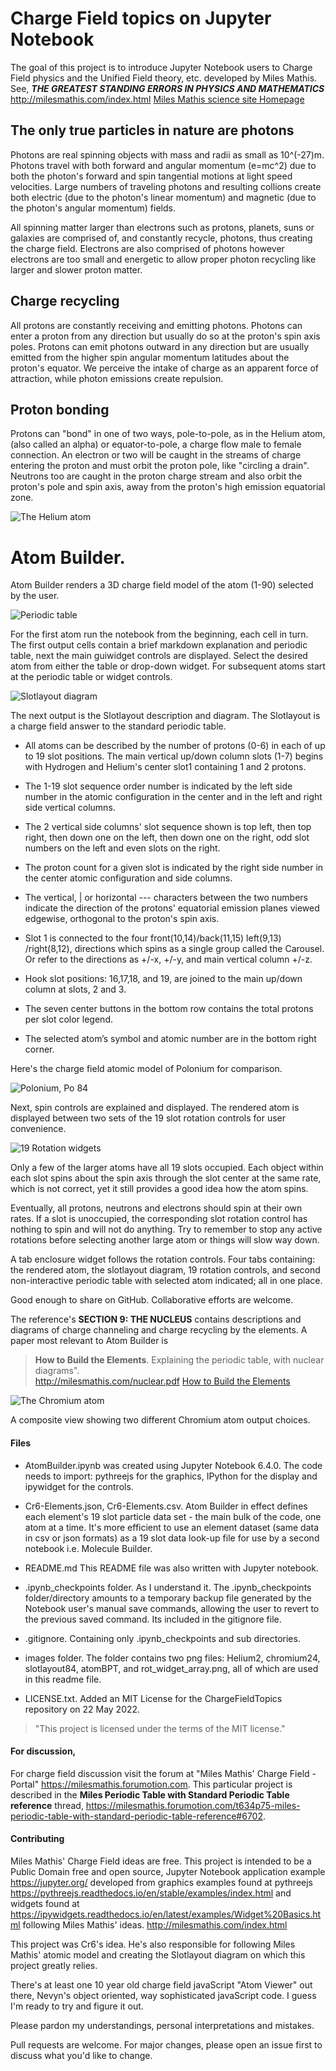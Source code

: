 
# Charge Field topics on Jupyter Notebook

The goal of this project is to introduce Jupyter Notebook users to 
Charge Field physics and the Unified Field theory, etc. developed 
by Miles Mathis. See,
***THE GREATEST STANDING ERRORS IN PHYSICS AND MATHEMATICS***
<http://milesmathis.com/index.html>
[Miles Mathis science site Homepage](http://milesmathis.com/index.html)

## The only true particles in nature are photons 

Photons are real spinning objects with mass and radii as small as 
10^(-27)m. Photons travel with both forward and angular momentum 
(e=mc^2) due to both the photon's forward and spin tangential 
motions at light speed velocities. Large numbers of traveling photons 
and resulting collions create both electric (due to the photon's 
linear momentum) and magnetic (due to the photon's angular momentum) 
fields. 
                               
All spinning matter larger than electrons such as protons, planets, 
suns or galaxies are comprised of, and constantly recycle, photons, 
thus creating the charge field. Electrons are also comprised of 
photons however electrons are too small and energetic to allow 
proper photon recycling like larger and slower proton matter.

## Charge recycling 
                        
All protons are constantly receiving and emitting photons. Photons 
can enter a proton from any direction but usually do so at the 
proton's spin axis poles. Protons can emit photons outward in any 
direction but are usually emitted from the higher spin angular 
momentum latitudes about the proton's equator. We perceive the 
intake of charge as an apparent force of attraction, while photon 
emissions create repulsion. 
                        
## Proton bonding
                               
Protons can "bond" in one of two ways, pole-to-pole, as in the 
Helium atom, (also called an alpha) or equator-to-pole, a charge flow 
male to female connection. An electron or two will be caught in the 
streams of charge entering the proton and must orbit the proton pole, 
like "circling a drain". Neutrons too are caught in the proton charge 
stream and also orbit the proton's pole and spin axis, away from the 
proton's high emission equatorial zone.
                                
![The Helium atom](/images/Helium2.png)

# Atom Builder.

Atom Builder renders a 3D charge field model of the atom (1-90) 
selected by the user. 

![Periodic table](/images/atomBPT.png)
                               
For the first atom run the notebook from the beginning, each cell 
in turn. The first output cells contain a brief markdown explanation 
and periodic table, next the main guiwidget controls are displayed. 
Select the desired atom from either the table or drop-down widget.
For subsequent atoms start at the periodic table or widget controls.

![Slotlayout diagram](/images/slotlayout84b.png)

The next output is the Slotlayout description and diagram. The 
Slotlayout is a charge field answer to the standard periodic table.

+ All atoms can be described by the number of protons (0-6) in each 
of up to 19 slot positions. The main vertical up/down column slots
(1-7) begins with Hydrogen and Helium's center slot1 containing 1 
and 2 protons.

+ The 1-19 slot sequence order number is indicated by the left side 
number in the atomic configuration in the center and in the left 
and right side vertical columns.

+ The 2 vertical side columns' slot sequence shown is top left, then 
top right, then down one on the left, then down one on the right,
odd slot numbers on the left and even slots on the right.

+ The proton count for a given slot is indicated by the right side 
number in the center atomic configuration and side columns.

+ The vertical, | or horizontal --- characters between the two 
numbers indicate the direction of the protons' equatorial emission 
planes viewed edgewise, orthogonal to the proton's spin axis.

+ Slot 1 is connected to the four front(10,14)/back(11,15) left(9,13)
/right(8,12), directions which spins as a single group called the 
Carousel. Or refer to the directions as +/-x, +/-y, and main vertical 
column +/-z.

+ Hook slot positions: 16,17,18, and 19, are joined to the main 
up/down column at slots, 2 and 3.  

+ The seven center buttons in the bottom row contains the total 
protons per slot color legend.

+ The selected atom’s symbol and atomic number are in the bottom 
right corner.

Here's the charge field atomic model of Polonium for comparison. 

![Polonium, Po 84](/images/polonium84.png)

Next, spin controls are explained and displayed. The rendered atom 
is displayed between two sets of the 19 slot rotation controls for
user convenience. 

![19 Rotation widgets](/images/rot_widget_array.png)

Only a few of the larger atoms have all 19 slots occupied. Each 
object within each slot spins about the spin axis through the slot 
center at the same rate, which is not correct, yet it still provides 
a good idea how the atom spins.

Eventually, all protons, neutrons and electrons should spin at their 
own rates. If a slot is unoccupied, the corresponding slot rotation 
control has nothing to spin and will not do anything. Try to remember 
to stop any active rotations before selecting another large atom or 
things will slow way down.

A tab enclosure widget follows the rotation controls. Four tabs 
containing: the rendered atom, the slotlayout diagram, 19 rotation 
controls, and second non-interactive periodic table with selected 
atom indicated; all in one place.

Good enough to share on GitHub. Collaborative efforts are welcome.  

The reference's **SECTION 9: THE NUCLEUS** contains descriptions
and diagrams of charge channeling and charge recycling by the 
elements. A paper most relevant to Atom Builder is 
>**How to Build the Elements**. 
>Explaining the periodic table, with nuclear diagrams".  
<http://milesmathis.com/nuclear.pdf>
[How to Build the Elements](http://milesmathis.com/nuclear.pdf)

![The Chromium atom](/images/chromium24.png)

A composite view showing two different Chromium atom output choices.

#### Files

* AtomBuilder.ipynb was created using Jupyter Notebook 6.4.0.
The code needs to import: pythreejs for the graphics, IPython
for the display and ipywidget for the controls.

* Cr6-Elements.json, Cr6-Elements.csv. Atom Builder in effect defines 
each element's 19 slot particle data set - the main bulk of the code,
one atom at a time. It's more efficient to use an element dataset 
(same data in csv or json formats) as a 19 slot data look-up file 
for use by a second notebook i.e. Molecule Builder.

* README.md This README file was also written with Jupyter notebook.

* .ipynb_checkpoints folder. As I understand it. The .ipynb_checkpoints 
folder/directory amounts to a temporary backup file generated by the
Notebook user's manual save commands, allowing the user to revert to 
the previous saved command. Its included in the gitignore file. 

* .gitignore. Containing only .ipynb_checkpoints and sub directories.

* images folder. The folder contains two png files: Helium2, chromium24, 
slotlayout84, atomBPT, and rot_widget_array.png, all of which are used 
in this readme file.

* LICENSE.txt. Added an MIT License for the ChargeFieldTopics repository
on 22 May 2022.   
>"This project is licensed under the terms of the MIT license."

#### For discussion, 

For charge field discussion visit the forum at "Miles Mathis' Charge Field - Portal" 
<https://milesmathis.forumotion.com>.
This particular project is described in the
**Miles Periodic Table with Standard Periodic Table reference**
thread,
<https://milesmathis.forumotion.com/t634p75-miles-periodic-table-with-standard-periodic-table-reference#6702>.

#### Contributing

Miles Mathis' Charge Field ideas are free. This project is 
intended to be a Public Domain free and open source, Jupyter 
Notebook application example
https://jupyter.org/
developed from graphics examples found at pythreejs  
https://pythreejs.readthedocs.io/en/stable/examples/index.html
and widgets found at
https://ipywidgets.readthedocs.io/en/latest/examples/Widget%20Basics.html
following Miles Mathis' ideas.
http://milesmathis.com/index.html

This project was Cr6's idea. He's also responsible for following Miles 
Mathis' atomic model and creating the Slotlayout diagram on which this 
project greatly relies.

There's at least one 10 year old charge field javaScript "Atom Viewer" 
out there, Nevyn's object oriented, way sophisticated javaScript code. 
I guess I'm ready to try and figure it out. 

Please pardon my understandings, personal interpretations and mistakes.

Pull requests are welcome. For major changes, please open an issue 
first to discuss what you'd like to change.
